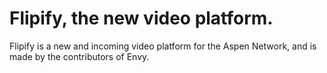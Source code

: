 # Flipify, the new video platform.
Flipify is a new and incoming video platform for the Aspen Network, and is made by the contributors of Envy.
